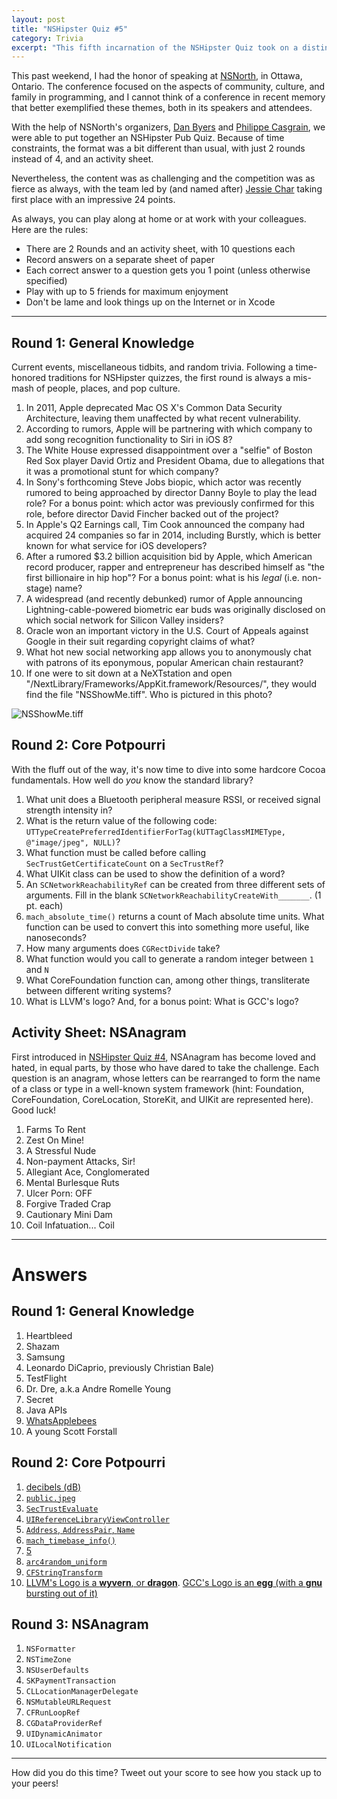 ```yaml
---
layout: post
title: "NSHipster Quiz #5"
category: Trivia
excerpt: "This fifth incarnation of the NSHipster Quiz took on a distinct North-of-the-Border flavor, as part of the NSNorth conference in Ottawa, Ontario. Think you're up to the challenge, eh?"
---
```


This past weekend, I had the honor of speaking at [NSNorth](http://nsnorth.ca/), in Ottawa, Ontario. The conference focused on the aspects of community, culture, and family in programming, and I cannot think of a conference in recent memory that better exemplified these themes, both in its speakers and attendees.

With the help of NSNorth's organizers, [Dan Byers](https://twitter.com/_danbyers) and [Philippe Casgrain](https://twitter.com/philippec), we were able to put together an NSHipster Pub Quiz. Because of time constraints, the format was a bit different than usual, with just 2 rounds instead of 4, and an activity sheet.

Nevertheless, the content was as challenging and the competition was as fierce as always, with the team led by (and named after) [Jessie Char](https://twitter.com/jessiechar) taking first place with an impressive 24 points.

As always, you can play along at home or at work with your colleagues. Here are the rules:

- There are 2 Rounds and an activity sheet, with 10 questions each
- Record answers on a separate sheet of paper
- Each correct answer to a question gets you 1 point (unless otherwise specified)
- Play with up to 5 friends for maximum enjoyment
- Don't be lame and look things up on the Internet or in Xcode

* * *

Round 1: General Knowledge
--------------------------

Current events, miscellaneous tidbits, and random trivia. Following a time-honored traditions for NSHipster quizzes, the first round is always a mis-mash of people, places, and pop culture.

1. In 2011, Apple deprecated Mac OS X's Common Data Security Architecture, leaving them unaffected by what recent vulnerability.
2. According to rumors, Apple will be partnering with which company to add song recognition functionality to Siri in iOS 8?
3. The White House expressed disappointment over a "selfie" of Boston Red Sox player David Ortiz and President Obama, due to allegations that it was a promotional stunt for which company?
4. In Sony's forthcoming Steve Jobs biopic, which actor was recently rumored to being approached by director Danny Boyle to play the lead role? For a bonus point: which actor was previously confirmed for this role, before director David Fincher backed out of the project?
5. In Apple's Q2 Earnings call, Tim Cook announced the company had acquired 24 companies so far in 2014, including Burstly, which is better known for what service for iOS developers?
6. After a rumored $3.2 billion acquisition bid by Apple, which American record producer, rapper and entrepreneur has described himself as "the first billionaire in hip hop"? For a bonus point: what is his _legal_ (i.e. non-stage) name?
7. A widespread (and recently debunked) rumor of Apple announcing Lightning-cable-powered biometric ear buds was originally disclosed on which social network for Silicon Valley insiders?
8. Oracle won an important victory in the U.S. Court of Appeals against Google in their suit regarding copyright claims of what?
9. What hot new social networking app allows you to anonymously chat with patrons of its eponymous, popular American chain restaurant?
10. If one were to sit down at a NeXTstation and open "/NextLibrary/Frameworks/AppKit.framework/Resources/", they would find the file "NSShowMe.tiff". Who is pictured in this photo?

![NSShowMe.tiff](http://nshipster.s3.amazonaws.com/NSShowMe.tiff)

Round 2: Core Potpourri
-----------------------

With the fluff out of the way, it's now time to dive into some hardcore Cocoa fundamentals. How well do _you_ know the standard library?

1. What unit does a Bluetooth peripheral measure RSSI, or received signal strength intensity in?
2. What is the return value of the following code: `UTTypeCreatePreferredIdentifierForTag(kUTTagClassMIMEType, @"image/jpeg", NULL)`?
3. What function must be called before calling `SecTrustGetCertificateCount` on a `SecTrustRef`?
4. What UIKit class can be used to show the definition of a word?
5. An `SCNetworkReachabilityRef` can be created from three different sets of arguments. Fill in the blank `SCNetworkReachabilityCreateWith_______`. (1 pt. each)
6. `mach_absolute_time()` returns a count of Mach absolute time units. What function can be used to convert this into something more useful, like nanoseconds?
7. How many arguments does `CGRectDivide` take?
8. What function would you call to generate a random integer between `1` and `N`
9. What CoreFoundation function can, among other things, transliterate between different writing systems?
10. What is LLVM's logo? And, for a bonus point: What is GCC's logo?

Activity Sheet: NSAnagram
-------------------------

First introduced in [NSHipster Quiz #4](http://nshipster.com/nshipster-quiz-4/), NSAnagram has become loved and hated, in equal parts, by those who have dared to take the challenge. Each question is an anagram, whose letters can be rearranged to form the name of a class or type in a well-known system framework (hint: Foundation, CoreFoundation, CoreLocation, StoreKit, and UIKit are represented here). Good luck!

1. Farms To Rent
2. Zest On Mine!
3. A Stressful Nude
4. Non-payment Attacks, Sir!
5. Allegiant Ace, Conglomerated
6. Mental Burlesque Ruts
7. Ulcer Porn: OFF
8. Forgive Traded Crap
9. Cautionary Mini Dam
10. Coil Infatuation... Coil

* * *

# Answers

Round 1: General Knowledge
--------------------------

1. Heartbleed
2. Shazam
3. Samsung
4. Leonardo DiCaprio, previously Christian Bale)
5. TestFlight
6. Dr. Dre, a.k.a Andre Romelle Young
7. Secret
8. Java APIs
9. [WhatsApplebees](http://whatsapplebees.com)
10. A young Scott Forstall

Round 2: Core Potpourri
-----------------------

1. [decibels (dB)](http://en.wikipedia.org/wiki/Received_signal_strength_indication)
2. [`public.jpeg`](https://developer.apple.com/library/ios/documentation/miscellaneous/Reference/UTIRef/Articles/System-DeclaredUniformTypeIdentifiers.html)
3. [`SecTrustEvaluate`](https://developer.apple.com/library/mac/documentation/security/Reference/certifkeytrustservices/Reference/reference.html)
4. [`UIReferenceLibraryViewController`](http://nshipster.com/dictionary-services/)
5. [`Address`, `AddressPair`, `Name`](https://developer.apple.com/library/mac/documentation/SystemConfiguration/Reference/SCNetworkReachabilityRef/Reference/reference.html)
6. [`mach_timebase_info()`](https://developer.apple.com/library/ios/qa/qa1643/_index.html)
7. [5](https://developer.apple.com/library/mac/documentation/graphicsimaging/reference/CGGeometry/Reference/reference.html#//apple_ref/c/func/CGRectDivide)
8. [`arc4random_uniform`](https://developer.apple.com/library/mac/documentation/Darwin/Reference/Manpages/man3/arc4random_uniform.3.html)
9. [`CFStringTransform`](https://developer.apple.com/library/mac/documentation/corefoundation/Reference/CFMutableStringRef/Reference/reference.html#//apple_ref/doc/uid/20001504-CH201-BCIGCACA)
10. [LLVM's Logo is a **wyvern**, or **dragon**](http://llvm.org/Logo.html). [GCC's Logo is an **egg** (with a **gnu** bursting out of it)](http://gcc.gnu.org)

Round 3: NSAnagram
------------------

1. `NSFormatter`
2. `NSTimeZone`
3. `NSUserDefaults`
4. `SKPaymentTransaction`
5. `CLLocationManagerDelegate`
6. `NSMutableURLRequest`
7. `CFRunLoopRef`
8. `CGDataProviderRef`
9. `UIDynamicAnimator`
10. `UILocalNotification`

* * *

How did you do this time? Tweet out your score to see how you stack up to your peers!

